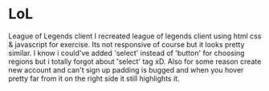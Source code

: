 # LoL
League of Legends client
I recreated league of legends client using html css & javascript for exercise. Its not responsive of course but it looks pretty similar.
I know i could've added 'select' instead of 'button' for choosing regions but i totally forgot about 'select' tag xD.
Also for some reason create new account and can't sign up padding is bugged and when you hover pretty far from it on the right side it still highlights it.
